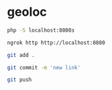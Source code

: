 # geoloc

```bash
php -S localhost:8080з
```

```bash
ngrok http http://localhost:8080
```

```bash
git add .
```

```bash
git commit -m 'new link'
```

```bash
git push
```
